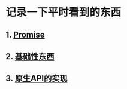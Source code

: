 # 记录一下平时看到的东西

## 1. [Promise](https://github.com/chun1hao/MyBlog/tree/master/Promise)
## 2. [基础性东西](https://github.com/chun1hao/MyBlog/tree/master/base)
## 3. [原生API的实现](https://github.com/chun1hao/MyBlog/tree/master/API)
